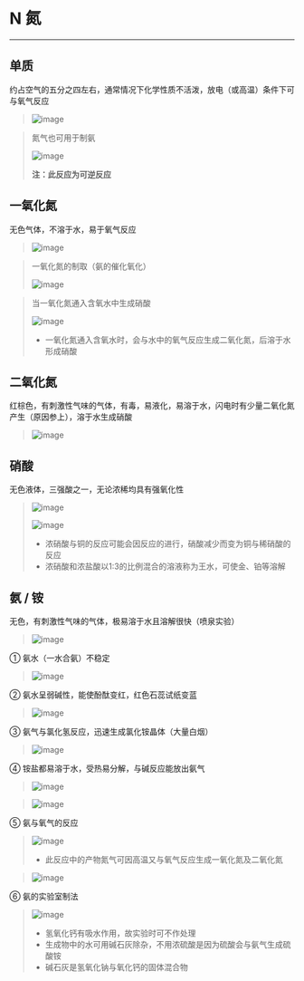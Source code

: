 ﻿# N 氮

---

## 单质

约占空气的五分之四左右，通常情况下化学性质不活泼，放电（或高温）条件下可与氧气反应

> ![image](https://github.com/XwYuanzhang/Cloud-Note/blob/master/pics/Chem/N/氮气与氧气.png)

> 氮气也可用于制氨
>
> ![image](https://github.com/XwYuanzhang/Cloud-Note/blob/master/pics/Chem/N/氮气制氨.png)
>
> **注：此反应为可逆反应**

## 一氧化氮

无色气体，不溶于水，易于氧气反应

> ![image](https://github.com/XwYuanzhang/Cloud-Note/blob/master/pics/Chem/N/一氧化氮与氧气.png)

> 一氧化氮的制取（氨的催化氧化）
>
> ![image](https://github.com/XwYuanzhang/Cloud-Note/blob/master/pics/Chem/N/氨的催化氧化.png)

> 当一氧化氮通入含氧水中生成硝酸
>
> ![image](https://github.com/XwYuanzhang/Cloud-Note/blob/master/pics/Chem/N/一氧化氮通入含氧水.png)
> 
> * 一氧化氮通入含氧水时，会与水中的氧气反应生成二氧化氮，后溶于水形成硝酸

## 二氧化氮

红棕色，有刺激性气味的气体，有毒，易液化，易溶于水，闪电时有少量二氧化氮产生（原因参上），溶于水生成硝酸

> ![image](https://github.com/XwYuanzhang/Cloud-Note/blob/master/pics/Chem/N/二氧化氮溶于水.png)

## 硝酸

无色液体，三强酸之一，无论浓稀均具有强氧化性

> ![image](https://github.com/XwYuanzhang/Cloud-Note/blob/master/pics/Chem/N/铜与浓硝酸.png)
> 
> ![image](https://github.com/XwYuanzhang/Cloud-Note/blob/master/pics/Chem/N/铜与稀硝酸.png)
> 
> * 浓硝酸与铜的反应可能会因反应的进行，硝酸减少而变为铜与稀硝酸的反应
> * 浓硝酸和浓盐酸以1:3的比例混合的溶液称为王水，可使金、铂等溶解

## 氨 / 铵

无色，有刺激性气味的气体，极易溶于水且溶解很快（喷泉实验）

> ![image](https://github.com/XwYuanzhang/Cloud-Note/blob/master/pics/Chem/N/氨溶于水.png)

① 氨水（一水合氨）不稳定

> ![image](https://github.com/XwYuanzhang/Cloud-Note/blob/master/pics/Chem/N/氨水受热分解.png)

② 氨水呈弱碱性，能使酚酞变红，红色石蕊试纸变蓝

> ![image](https://github.com/XwYuanzhang/Cloud-Note/blob/master/pics/Chem/N/氨水呈弱碱性.png)

③ 氨气与氯化氢反应，迅速生成氯化铵晶体（大量白烟）

> ![image](https://github.com/XwYuanzhang/Cloud-Note/blob/master/pics/Chem/N/氨与氯化氢.png)

④ 铵盐都易溶于水，受热易分解，与碱反应能放出氨气

> ![image](https://github.com/XwYuanzhang/Cloud-Note/blob/master/pics/Chem/N/氯化铵受热分解.png)

> ![image](https://github.com/XwYuanzhang/Cloud-Note/blob/master/pics/Chem/N/氯化铵与碱.png)

⑤ 氨与氧气的反应

> ![image](https://github.com/XwYuanzhang/Cloud-Note/blob/master/pics/Chem/N/氨与氧气.png)
> * 此反应中的产物氮气可因高温又与氧气反应生成一氧化氮及二氧化氮

> ![image](https://github.com/XwYuanzhang/Cloud-Note/blob/master/pics/Chem/N/氨的催化氧化.png)

⑥ 氨的实验室制法

> ![image](https://github.com/XwYuanzhang/Cloud-Note/blob/master/pics/Chem/N/氨的实验室制法.png)
>
> * 氢氧化钙有吸水作用，故实验时可不作处理
> * 生成物中的水可用碱石灰除杂，不用浓硫酸是因为硫酸会与氨气生成硫酸铵
> * 碱石灰是氢氧化钠与氧化钙的固体混合物